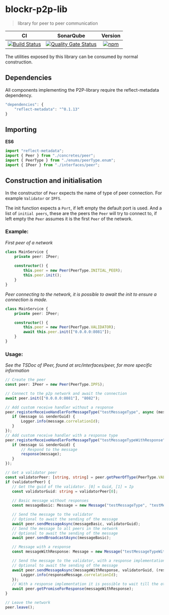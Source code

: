 # blockr-p2p-lib
>library for peer to peer communication

|**CI**|**SonarQube**|**Version**|
|:-:|:-:|:-:|
|[![Build Status](https://jenkins.naebers.me/buildStatus/icon?job=Blockr%2Fblockr-p2p-lib%2Fmaster)](https://jenkins.naebers.me/job/Blockr/job/blockr-p2p-lib/job/master/)|[![Quality Gate Status](https://sonarqube.naebers.me/api/project_badges/measure?project=blockr-p2p-lib&metric=alert_status)](https://sonarqube.naebers.me/dashboard?id=blockr-p2p-lib)|[![npm](https://img.shields.io/npm/v/@blockr/blockr-p2p-lib.svg)](https://www.npmjs.com/package/@blockr/blockr-p2p-lib)|

The utilities exposed by this library can be consumed by normal construction.

## Dependencies
All components implementing the P2P-library require the reflect-metadata dependency.
```ts
"dependencies": {
    "reflect-metadata": "^0.1.13"
}
```

## Importing
**ES6**
```ts
import "reflect-metadata";
import { Peer } from "./concretes/peer";
import { PeerType } from "./enums/peerType.enum";
import { IPeer } from "./interfaces/peer";
```

## Construction and initialisation
In the constructor of `Peer` expects the name of type of peer connection. For example `Validator` or `IPFS`.

The init function expects a `Port`, if left empty the default port is used. And a list of `initial peers`, these are the peers the `Peer` will try to connect to, if left empty the `Peer` assumes it is the first `Peer` of the network.

  ### Example:
*First peer of a network*
```ts
class MainService {
	private peer: IPeer;
	
	constructor() {
		this.peer = new Peer(PeerType.INITIAL_PEER);
		this.peer.init();
	}
}
```

*Peer connecting to the network, it is possible to await the init to ensure a connection is made.*
```ts
class MainService {
	private peer: IPeer;

	constructor() {
		this.peer = new Peer(PeerType.VALIDATOR);
		await this.peer.init(["0.0.0.0:8081"]);
	}
}
```

  ### Usage:
 *See the TSDoc of IPeer, found at src/interfaces/peer, for more specific information*

 ```ts
// Create the peer
const peer: IPeer = new Peer(PeerType.IPFS);

// Connect to the p2p network and await the connection
await peer.init(["0.0.0.0:8081"], "8082");

// Add custom receive handler without a response
peer.registerReceiveHandlerForMessageType("testMessageType", async (message: Message, senderGuid: string) => {
    if (message && senderGuid) {
        Logger.info(message.correlationId);
    }
});
// Add custom receive handler with a response type
peer.registerReceiveHandlerForMessageType("testMessageTypeWithResponse", async (message: Message, senderGuid: string, response: RESPONSE_TYPE) => {
    if (message && senderGuid) {
        // Respond to the message
        response(message);
    }
});

// Get a validator peer
const validatorPeer: [string, string] = peer.getPeerOfType(PeerType.VALIDATOR); 
if (validatorPeer) {
    // Get the guid of the validator. [0] = Guid, [1] = Ip 
    const validatorGuid: string = validatorPeer[0];
    
    // Basic message without responses
    const messageBasic: Message = new Message("testMessageType", "testMessageType");

    // Send the message to the validator
    // Optional to await the sending of the message
    await peer.sendMessageAsync(messageBasic, validatorGuid);
    // Send the message to all peers in the network
    // Optional to await the sending of the message
    await peer.sendBroadcastAsync(messageBasic);

    // Message with a response
    const messageWithResponse: Message = new Message("testMessageTypeWithResponse", "testMessageType");

    // Send the message to the validator, with a response implementation
    // Optional to await the sending of the message
    await peer.sendMessageAsync(messageWithResponse, validatorGuid, (responseMessage: Message) => {
        Logger.info(responseMessage.correlationId);
    });
    // With a response implementation it is possible to wait till the other peer has responded to the message.
    await peer.getPromiseForResponse(messageWithResponse);
}

// Leave the network
peer.leave();
```

